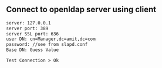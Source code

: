 ## Connect to openldap server using client
```html
server: 127.0.0.1
server port: 389
server SSL port: 636
user DN: cn=Manager,dc=amit,dc=com
password: //see from slapd.conf
Base DN: Guess Value

Test Connection > Ok
```
